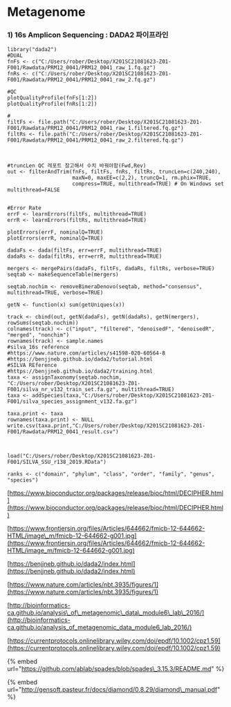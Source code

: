 # Metagenome

### 1\) 16s Amplicon Sequencing : DADA2 파이프라인

```text
library("dada2")
#DUAL
fnFs <- c("C:/Users/rober/Desktop/X201SC21081623-Z01-F001/Rawdata/PRM12_0041/PRM12_0041_raw_1.fq.gz")
fnRs <- c("C:/Users/rober/Desktop/X201SC21081623-Z01-F001/Rawdata/PRM12_0041/PRM12_0041_raw_2.fq.gz")

#QC
plotQualityProfile(fnFs[1:2])
plotQualityProfile(fnRs[1:2])

#
filtFs <- file.path("C:/Users/rober/Desktop/X201SC21081623-Z01-F001/Rawdata/PRM12_0041/PRM12_0041_raw_1.filtered.fq.gz")
filtRs <- file.path("C:/Users/rober/Desktop/X201SC21081623-Z01-F001/Rawdata/PRM12_0041/PRM12_0041_raw_2.filtered.fq.gz")



#truncLen QC 레포트 참고해서 수치 바꿔야함(Fwd,Rev)
out <- filterAndTrim(fnFs, filtFs, fnRs, filtRs, truncLen=c(240,240),
                     maxN=0, maxEE=c(2,2), truncQ=1, rm.phix=TRUE,
                     compress=TRUE, multithread=TRUE) # On Windows set multithread=FALSE


#Error Rate
errF <- learnErrors(filtFs, multithread=TRUE)
errR <- learnErrors(filtRs, multithread=TRUE)

plotErrors(errF, nominalQ=TRUE)
plotErrors(errR, nominalQ=TRUE)

dadaFs <- dada(filtFs, err=errF, multithread=TRUE)
dadaRs <- dada(filtRs, err=errR, multithread=TRUE)

mergers <- mergePairs(dadaFs, filtFs, dadaRs, filtRs, verbose=TRUE)
seqtab <- makeSequenceTable(mergers)

seqtab.nochim <- removeBimeraDenovo(seqtab, method="consensus", multithread=TRUE, verbose=TRUE)

getN <- function(x) sum(getUniques(x))

track <- cbind(out, getN(dadaFs), getN(dadaRs), getN(mergers), rowSums(seqtab.nochim))
colnames(track) <- c("input", "filtered", "denoisedF", "denoisedR", "merged", "nonchim")
rownames(track) <- sample.names
#silva_16s reference
#https://www.nature.com/articles/s41598-020-60564-8
#https://benjjneb.github.io/dada2/tutorial.html
#SILVA REference
#https://benjjneb.github.io/dada2/training.html
taxa <- assignTaxonomy(seqtab.nochim, "C:/Users/rober/Desktop/X201SC21081623-Z01-F001/silva_nr_v132_train_set.fa.gz", multithread=TRUE)
taxa <- addSpecies(taxa,"C:/Users/rober/Desktop/X201SC21081623-Z01-F001/silva_species_assignment_v132.fa.gz") 

taxa.print <- taxa 
rownames(taxa.print) <- NULL
write.csv(taxa.print,"C:/Users/rober/Desktop/X201SC21081623-Z01-F001/Rawdata/PRM12_0041_result.csv")



load("C:/Users/rober/Desktop/X201SC21081623-Z01-F001/SILVA_SSU_r138_2019.RData")

ranks <- c("domain", "phylum", "class", "order", "family", "genus", "species")

```

[https://www.bioconductor.org/packages/release/bioc/html/DECIPHER.html](https://www.bioconductor.org/packages/release/bioc/html/DECIPHER.html)

[https://www.frontiersin.org/files/Articles/644662/fmicb-12-644662-HTML/image\_m/fmicb-12-644662-g001.jpg](https://www.frontiersin.org/files/Articles/644662/fmicb-12-644662-HTML/image_m/fmicb-12-644662-g001.jpg)

[https://benjjneb.github.io/dada2/index.html](https://benjjneb.github.io/dada2/index.html)

[https://www.nature.com/articles/nbt.3935/figures/1](https://www.nature.com/articles/nbt.3935/figures/1)

[http://bioinformatics-ca.github.io/analysis\_of\_metagenomic\_data\_module6\_lab\_2016/](http://bioinformatics-ca.github.io/analysis_of_metagenomic_data_module6_lab_2016/)

[https://currentprotocols.onlinelibrary.wiley.com/doi/epdf/10.1002/cpz1.59](https://currentprotocols.onlinelibrary.wiley.com/doi/epdf/10.1002/cpz1.59)

{% embed url="https://github.com/ablab/spades/blob/spades\_3.15.3/README.md" %}

{% embed url="http://gensoft.pasteur.fr/docs/diamond/0.8.29/diamond\_manual.pdf" %}









